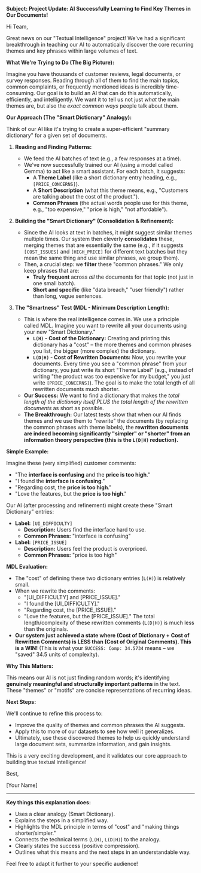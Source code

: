 **Subject: Project Update: AI Successfully Learning to Find Key Themes in Our Documents!**

Hi Team,

Great news on our "Textual Intelligence" project! We've had a significant breakthrough in teaching our AI to automatically discover the core recurring themes and key phrases within large volumes of text.

**What We're Trying to Do (The Big Picture):**

Imagine you have thousands of customer reviews, legal documents, or survey responses. Reading through all of them to find the main topics, common complaints, or frequently mentioned ideas is incredibly time-consuming. Our goal is to build an AI that can do this automatically, efficiently, and intelligently. We want it to tell us not just *what* the main themes are, but also the *exact common ways* people talk about them.

**Our Approach (The "Smart Dictionary" Analogy):**

Think of our AI like it's trying to create a super-efficient "summary dictionary" for a given set of documents.

1.  **Reading and Finding Patterns:**
    *   We feed the AI batches of text (e.g., a few responses at a time).
    *   We've now successfully trained our AI (using a model called Gemma) to act like a smart assistant. For each batch, it suggests:
        *   A **Theme Label** (like a short dictionary entry heading, e.g., `[PRICE_CONCERNS]`).
        *   A **Short Description** (what this theme means, e.g., "Customers are talking about the cost of the product.").
        *   **Common Phrases** (the actual words people use for this theme, e.g., "too expensive," "price is high," "not affordable").

2.  **Building the "Smart Dictionary" (Consolidation & Refinement):**
    *   Since the AI looks at text in batches, it might suggest similar themes multiple times. Our system then cleverly **consolidates** these, merging themes that are essentially the same (e.g., if it suggests `[COST_ISSUES]` and `[HIGH_PRICE]` for different text batches but they mean the same thing and use similar phrases, we group them).
    *   Then, a crucial step: we **filter** these "common phrases." We only keep phrases that are:
        *   **Truly frequent** across *all* the documents for that topic (not just in one small batch).
        *   **Short and specific** (like "data breach," "user friendly") rather than long, vague sentences.

3.  **The "Smartness" Test (MDL - Minimum Description Length):**
    *   This is where the real intelligence comes in. We use a principle called MDL. Imagine you want to rewrite all your documents using your new "Smart Dictionary."
        *   **`L(H)` - Cost of the Dictionary:** Creating and printing this dictionary has a "cost" – the more themes and common phrases you list, the bigger (more complex) the dictionary.
        *   **`L(D|H)` - Cost of Rewritten Documents:** Now, you rewrite your documents. Every time you see a "common phrase" from your dictionary, you just write its short "Theme Label" (e.g., instead of writing "the product was too expensive for my budget," you just write `[PRICE_CONCERNS]`). The goal is to make the total length of all rewritten documents much shorter.
    *   **Our Success:** We want to find a dictionary that makes the *total length of the dictionary itself PLUS the total length of the rewritten documents* as short as possible.
    *   **The Breakthrough:** Our latest tests show that when our AI finds themes and we use them to "rewrite" the documents (by replacing the common phrases with theme labels), the **rewritten documents are indeed becoming significantly "simpler" or "shorter" from an information theory perspective (this is the `L(D|H)` reduction).**

**Simple Example:**

Imagine these (very simplified) customer comments:

*   "The **interface is confusing** and the **price is too high**."
*   "I found the **interface is confusing**."
*   "Regarding cost, the **price is too high**."
*   "Love the features, but the **price is too high**."

Our AI (after processing and refinement) might create these "Smart Dictionary" entries:

*   **Label:** `[UI_DIFFICULTY]`
    *   **Description:** Users find the interface hard to use.
    *   **Common Phrases:** "interface is confusing"
*   **Label:** `[PRICE_ISSUE]`
    *   **Description:** Users feel the product is overpriced.
    *   **Common Phrases:** "price is too high"

**MDL Evaluation:**
*   The "cost" of defining these two dictionary entries (`L(H)`) is relatively small.
*   When we rewrite the comments:
    *   "[UI_DIFFICULTY] and [PRICE_ISSUE]."
    *   "I found the [UI_DIFFICULTY]."
    *   "Regarding cost, the [PRICE_ISSUE]."
    *   "Love the features, but the [PRICE_ISSUE]."
    The total length/complexity of these rewritten comments (`L(D|H)`) is much less than the originals.
*   **Our system just achieved a state where (Cost of Dictionary + Cost of Rewritten Comments) is LESS than (Cost of Original Comments). This is a WIN!** (This is what your `SUCCESS: Comp: 34.5734` means – we "saved" 34.5 units of complexity).

**Why This Matters:**

This means our AI is not just finding random words; it's identifying **genuinely meaningful and structurally important patterns** in the text. These "themes" or "motifs" are concise representations of recurring ideas.

**Next Steps:**

We'll continue to refine this process to:
*   Improve the quality of themes and common phrases the AI suggests.
*   Apply this to more of our datasets to see how well it generalizes.
*   Ultimately, use these discovered themes to help us quickly understand large document sets, summarize information, and gain insights.

This is a very exciting development, and it validates our core approach to building true textual intelligence!

Best,

[Your Name]

---

**Key things this explanation does:**

*   Uses a clear analogy (Smart Dictionary).
*   Explains the steps in a simplified way.
*   Highlights the MDL principle in terms of "cost" and "making things shorter/simpler."
*   Connects the technical terms (`L(H)`, `L(D|H)`) to the analogy.
*   Clearly states the success (positive compression).
*   Outlines what this means and the next steps in an understandable way.

Feel free to adapt it further to your specific audience!
